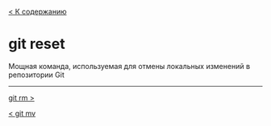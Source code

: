 [< К содержанию](/readme.md)

# git reset

Мощная команда, используемая для отмены локальных изменений в репозитории Git

---

[ git rm >](/draft/gitcommands/gitrm.md)

[ < git mv ](/draft/gitcommands/gitmv.md)